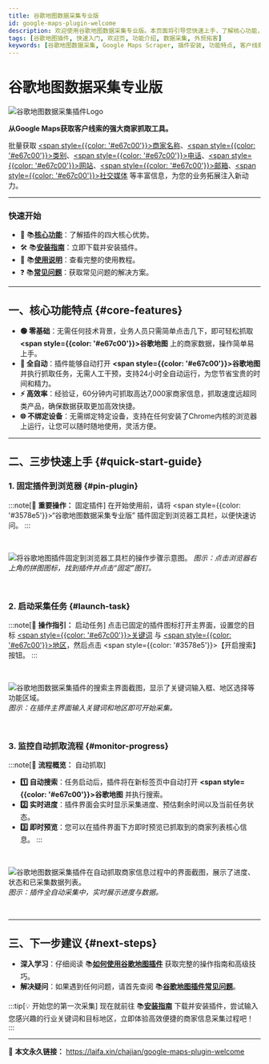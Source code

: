 ```yaml
---
title: 谷歌地图数据采集专业版
id: google-maps-plugin-welcome
description: 欢迎使用谷歌地图数据采集专业版。本页面将引导您快速上手，了解核心功能，并开始您的第一次商家信息采集任务，助力外贸业务拓展。
tags: [谷歌地图插件, 快速入门, 欢迎页, 功能介绍, 数据采集, 外贸拓客]
keywords: [谷歌地图数据采集, Google Maps Scraper, 插件安装, 功能特点, 客户线索, 外贸营销工具, 来发信, 欢迎]
---
```


# 谷歌地图数据采集专业版

![谷歌地图数据采集插件Logo](https://doc.laifa.xin/lfx-logo.png)

**从Google Maps获取客户线索的强大商家抓取工具。**

批量获取 <u><span style={{color: '#e67c00'}}>商家名称</span></u>、<u><span style={{color: '#e67c00'}}>类别</span></u>、<u><span style={{color: '#e67c00'}}>电话</span></u>、<u><span style={{color: '#e67c00'}}>网站</span></u>、<u><span style={{color: '#e67c00'}}>邮箱</span></u>、<u><span style={{color: '#e67c00'}}>社交媒体</span></u> 等丰富信息，为您的业务拓展注入新动力。

---

### 快速开始

-   🚀 📚[**核心功能**](#core-features)：了解插件的四大核心优势。
-   🛠️ 📚[**安装指南**](./how-to-install-google-maps-plugin)：立即下载并安装插件。
-   📖 📚[**使用说明**](./how-to-use-google-maps-plugin)：查看完整的使用教程。
-   ❓ 📚[**常见问题**](./google-maps-plugin-faq)：获取常见问题的解决方案。

---

## 一、核心功能特点 {#core-features}

-   **🟢 零基础**：无需任何技术背景，业务人员只需简单点击几下，即可轻松抓取 **<span style={{color: '#e67c00'}}>谷歌地图</span>** 上的商家数据，操作简单易上手。
-   **🤖 全自动**：插件能够自动打开 **<span style={{color: '#e67c00'}}>谷歌地图</span>** 并执行抓取任务，无需人工干预，支持24小时全自动运行，为您节省宝贵的时间和精力。
-   **⚡ 高效率**：经验证，60分钟内可抓取高达7,000家商家信息，抓取速度远超同类产品，确保数据获取更加高效快捷。
-   **🌐 不绑定设备**：无需绑定特定设备，支持在任何安装了Chrome内核的浏览器上运行，让您可以随时随地使用，灵活方便。

---

## 二、三步快速上手 {#quick-start-guide}

### 1. 固定插件到浏览器 {#pin-plugin}

:::note[🔔 **重要操作：** 固定插件]
在开始使用前，请将 <span style={{color: '#3578e5'}}>“谷歌地图数据采集专业版”</span> 插件固定到浏览器工具栏，以便快速访问。
:::

<br/>

![将谷歌地图插件固定到浏览器工具栏的操作步骤示意图。](https://cos.files.maozhishi.com/data/web/web-files/img/20240909011133.png)
_图示：点击浏览器右上角的拼图图标，找到插件并点击“固定”图钉。_

<br/>

### 2. 启动采集任务 {#launch-task}

:::note[🔔 **操作指引：** 启动任务]
点击已固定的插件图标打开主界面，设置您的目标 <u><span style={{color: '#e67c00'}}>关键词</span></u> 与 <u><span style={{color: '#e67c00'}}>地区</span></u>，然后点击 <span style={{color: '#3578e5'}}>【开启搜索】</span> 按钮。
:::

<br/>

![谷歌地图数据采集插件的搜索主界面截图，显示了关键词输入框、地区选择等功能区域。](https://cos.files.maozhishi.com/data/web/web-files/img/20240909004816.png)
_图示：在插件主界面输入关键词和地区即可开始采集。_

<br/>

### 3. 监控自动抓取流程 {#monitor-progress}

:::note[🔔 **流程概览：** 自动抓取]
-   **1️⃣ 自动搜索**：任务启动后，插件将在新标签页中自动打开 **<span style={{color: '#e67c00'}}>谷歌地图</span>** 并执行搜索。
-   **2️⃣ 实时进度**：插件界面会实时显示采集进度、预估剩余时间以及当前任务状态。
-   **3️⃣ 即时预览**：您可以在插件界面下方即时预览已抓取到的商家列表核心信息。
:::

<br/>

![谷歌地图数据采集插件在自动抓取商家信息过程中的界面截图，展示了进度、状态和已采集数据列表。](https://cos.files.maozhishi.com/data/web/web-files/img/20240909022359.png)
_图示：插件全自动采集中，实时展示进度与数据。_

<br/>

---

## 三、下一步建议 {#next-steps}

-   **深入学习**：仔细阅读 📚[**如何使用谷歌地图插件**](./how-to-use-google-maps-plugin) 获取完整的操作指南和高级技巧。
-   **解决疑问**：如果遇到任何问题，请首先查阅 📚[**谷歌地图插件常见问题**](./google-maps-plugin-faq)。

:::tip[💡 开始您的第一次采集]
现在就前往 📚[**安装指南**](./how-to-install-google-maps-plugin) 下载并安装插件，尝试输入您感兴趣的行业关键词和目标地区，立即体验高效便捷的商家信息采集过程吧！
:::

---

🔗 **本文永久链接：** https://laifa.xin/chajian/google-maps-plugin-welcome